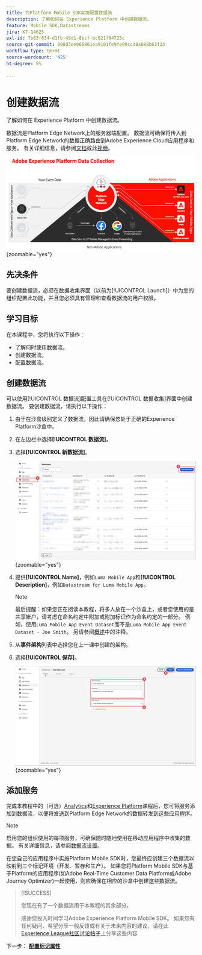 ```yaml
---
title: 为Platform Mobile SDK实施配置数据流
description: 了解如何在 Experience Platform 中创建数据流。
feature: Mobile SDK,Datastreams
jira: KT-14625
exl-id: 7b83f834-d1fb-45d1-8bcf-bc621f94725c
source-git-commit: 008d3ee066861ea9101fe9fe99ccd0a088b63f23
workflow-type: tm+mt
source-wordcount: '425'
ht-degree: 5%

---
```


# 创建数据流

了解如何在 Experience Platform 中创建数据流。

数据流是Platform Edge Network上的服务器端配置。 数据流可确保将传入到Platform Edge Network的数据正确路由到Adobe Experience Cloud应用程序和服务。 有关详细信息，请参阅[文档](https://experienceleague.adobe.com/zh-hans/docs/experience-platform/datastreams/overview)或此[视频](https://experienceleague.adobe.com/zh-hans/docs/platform-learn/data-collection/edge-network/configure-datastreams)。

![架构](assets/architecture.png){zoomable="yes"}

## 先决条件

要创建数据流，必须在数据收集界面（以前为[!UICONTROL Launch]）中为您的组织配置此功能，并且您必须具有管理和查看数据流的用户权限。

## 学习目标

在本课程中，您将执行以下操作：

* 了解何时使用数据流。
* 创建数据流。
* 配置数据流。

## 创建数据流

可以使用[!UICONTROL 数据流]配置工具在[!UICONTROL 数据收集]界面中创建数据流。 要创建数据流，请执行以下操作：

1. 由于在沙盒级别定义了数据流，因此请确保您处于正确的Experience Platform沙盒中。
1. 在左边栏中选择&#x200B;**[!UICONTROL 数据流]**。
1. 选择&#x200B;**[!UICONTROL 新数据流]**。

   ![数据流主页](assets/datastream-new.png){zoomable="yes"}

1. 提供&#x200B;**[!UICONTROL Name]**，例如`Luma Mobile App`和&#x200B;**[!UICONTROL Description]**，例如`Datastream for Luma Mobile App`。

   >[!NOTE]
   >
   >最后提醒：如果您正在阅读本教程，将多人放在一个沙盒上，或者您使用的是共享帐户，请考虑在命名约定中附加或附加标识作为命名约定的一部分。 例如，使用`Luma Mobile App Event Dataset`而不是`Luma Mobile App Event Dataset - Joe Smith`。 另请参阅[概述](overview.md)中的注释。

1. 从&#x200B;**事件架构**&#x200B;列表中选择您在上一课中创建的架构。
1. 选择&#x200B;**[!UICONTROL 保存]**。

   ![新数据流](assets/datastream-name.png){zoomable="yes"}


## 添加服务

完成本教程中的（可选）[Analytics](analytics.md)和[Experience Platform](platform.md)课程后，您可将服务添加到数据流，以便将发送到Platform Edge Network的数据转发到这些应用程序。

<!--

### Adobe Analytics

1. Select **[!UICONTROL Add Service]**.

1. Add **[!UICONTROL Adobe Analytics]** from the [!UICONTROL Service] list, 

1. Enter the name of the report site that you want to use in **[!UICONTROL Report Suite ID]**.

1. Enable the service by switching **[!UICONTROL Enabled]** on.

1. Select **[!UICONTROL Save]**.

   ![Add Adobe Analytics as datastream service](assets/datastream-service-aa.png){zoomable="yes"}


### Adobe Experience Platform

You might also want to enable the Adobe Experience Platform service. 

>[!IMPORTANT]
>
>You can only enable the Adobe Experience Platform service when having created an event dataset. If you don't already have an event dataset created, follow the instructions [here](platform.md).

1. Click ![Add](https://spectrum.adobe.com/static/icons/workflow_18/Smock_AddCircle_18_N.svg) **[!UICONTROL Add Service]** to add another service.

1. Select **[!UICONTROL Adobe Experience Platform]** from the [!UICONTROL Service] list.

1. Enable the service by switching **[!UICONTROL Enabled]** on.

1. Select the **[!UICONTROL Event Dataset]** that you created as part of the [Create a dataset](platform.md#create-a-dataset) instructions, for example **Luma Mobile App Event Dataset**

1. Select **[!UICONTROL Save]**.

   ![Add Adobe Experience Platform as a datastream service](assets/datastream-service-aep.png){zoomable="yes"}
1. The final configuration should look something like this.
   
   ![datastream settings](assets/datastream-settings.png){zoomable="yes"}

-->


>[!NOTE]
>
>启用您的组织使用的每项服务，可确保随时随地使用在移动应用程序中收集的数据。 有关详细信息，请参阅[数据流设置](https://experienceleague.adobe.com/zh-hans/docs/experience-platform/datastreams/overview)。

在您自己的应用程序中实施Platform Mobile SDK时，您最终应创建三个数据流以映射到三个标记环境（开发、暂存和生产）。 如果您将Platform Mobile SDK与基于Platform的应用程序(如Adobe Real-Time Customer Data Platform或Adobe Journey Optimizer)一起使用，则应确保在相应的沙盒中创建这些数据流。

>[!SUCCESS]
>
>您现在有了一个数据流用于本教程的其余部分。
>
>感谢您投入时间学习Adobe Experience Platform Mobile SDK。 如果您有任何疑问、希望分享一般反馈或有关于未来内容的建议，请在此[Experience League社区讨论帖子](https://experienceleaguecommunities.adobe.com/t5/adobe-experience-platform-data/tutorial-discussion-implement-adobe-experience-cloud-in-mobile/td-p/443796)上分享这些内容

下一步： **[配置标记属性](configure-tags.md)**
